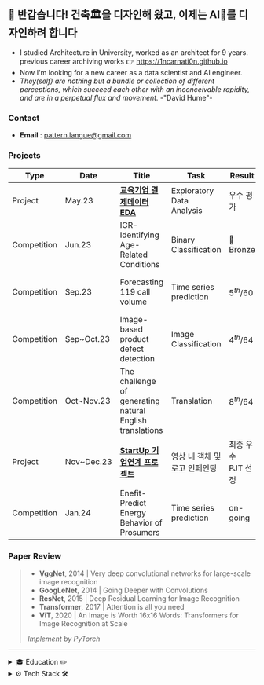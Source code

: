 ## 👋 반갑습니다! 건축🏛을 디자인해 왔고, 이제는 AI🦾를 디자인하려 합니다

- I studied Architecture in University, worked as an architect for 9 years. <br>
  previous career archiving works 👉 https://1ncarnati0n.github.io
- Now I'm looking for a new career as a data scientist and AI engineer.
- *They(self) are nothing but a bundle or collection of different perceptions, which succeed each other with an inconceivable rapidity, and are in a perpetual flux and movement.*    -"David Hume"-

### Contact

- **Email** : pattern.langue@gmail.com

### Projects

| Type        | Date       | Title                                                                              | Task                          | Result              | Host                                  |
| ----------- | ---------- | ---------------------------------------------------------------------------------- | ----------------------------- | ------------------- | ------------------------------------- |
| Project     | May.23     | [**교육기업 결제데이터 EDA**](https://github.com/YearDream9jo/EDA_Project)              | Exploratory Data Analysis     | 우수 평가              | Day1company                           |
| Competition | Jun.23     | ICR-Identifying Age-Related Conditions                                             | Binary Classification         | 🥉Bronze            | Kaggle <br> ( InVitro Cell Research ) |
| Competition | Sep.23     | Forecasting 119 call volume                                                        | Time series prediction        | $5^{th}/60$       | AI CONNECT <br> ( Mind's&Company )    |
| Competition | Sep~Oct.23 | Image-based product defect detection                                               | Image Classification          | $4^{th}/64$       | AI CONNECT <br> ( Mind's&Company )    |
| Competition | Oct~Nov.23 | The challenge of generating natural English translations                           | Translation                   | $8^{th}/64$       | AI CONNECT <br> ( Mind's&Company )    |
| Project     | Nov~Dec.23 | [**StartUp 기업연계 프로젝트**](https://github.com/1ncarnati0n/inpaintingVideo)         | 영상 내 객체 및 로고 인페인팅        | 최종 우수 PJT 선정     | Mind's&Company, <br> 커넥트브릭        |
| Competition | Jan.24     | Enefit-Predict Energy Behavior of Prosumers                                        | Time series prediction        | on-going            | Kaggle <br> ( Enefit )             |

### Paper Review

> - **VggNet**, 2014 | Very deep convolutional networks for large-scale image recognition
> - **GoogLeNet**, 2014 | Going Deeper with Convolutions
> - **ResNet**, 2015 | Deep Residual Learning for Image Recognition
> - **Transformer**, 2017 | Attention is all you need
> - **ViT**, 2020 | An Image is Worth 16x16 Words: Transformers for Image Recognition at Scale
>
> *Implement by PyTorch*



---

<details>
<summary> 🎓 Education ✏️ </summary>


- 🎓 Seoul National University of Science and Technology, Bachelor of Architecture : 2006.03 ~ 2014.02
- 🎓 중소기업벤처사업부, AI 기술인력양성 YearDream School 3th : 2023.03 ~ 2023.12

</details>

<details>
<summary> ⚙️ Tech Stack 🛠 </summary>


![Python](https://img.shields.io/badge/Python-ffe74a.svg?style=flat&logo=Python&logoColor=blue) ![NumPy](https://img.shields.io/badge/NumPy-4d77cf.svg?style=flat&logo=NumPy&logoColor=4dabcf) ![Pandas](https://img.shields.io/badge/Pandas-130654.svg?style=flat&logo=Pandas&logoColor=whitle) ![opencv](https://img.shields.io/badge/OpenCV-63c1ff.svg?style=flat&logo=OpenCV&logoColor=black)

![Matplotlib](https://img.shields.io/badge/Matplotlib-11557C.svg?style=flat&logo=Matplotlib&logoColor=white) ![Altair](https://img.shields.io/badge/Vega%20Altair-fbc234.svg?style=flat&logo=Vega%20Altair&logoColor=black) ![Plotly](https://img.shields.io/badge/Plotly-262626.svg?style=flat&logo=Plotly&logoColor=white)

![Scikit Learn](https://img.shields.io/badge/Scikit%20Learn-F79939.svg?style=flat&logo=Scikit%20Learn&logoColor=3499CD) ![PyTorch](https://img.shields.io/badge/PyTorch-ffffff.svg?style=flat&logo=PyTorch&logoColor=EE4C2C)

![Gradio](https://img.shields.io/badge/Gradio-FE7F01.svg?style=flat&logo=Gradio&logoColor=white) ![Streamlit](https://img.shields.io/badge/streamlit-white.svg?style=flat&logo=streamlit&logoColor=ff4b4b)

</details>

